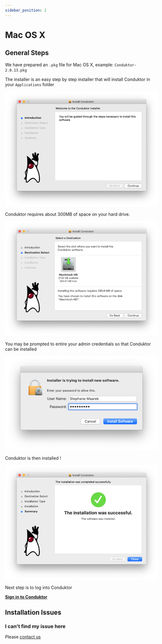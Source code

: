 ```yaml
---
sidebar_position: 2
---
```


# Mac OS X

## General Steps

We have prepared an `.pkg` file for Mac OS X, example: `Conduktor-2.0.13.pkg`&#x20;

The installer is an easy step by step installer that will install Conduktor in your `Applications` folder

![](../assets/assets/screen-shot-2020-04-08-at-18.52.43.png)

Conduktor requires about 300MB of space on your hard drive.&#x20;

![](<../assets/assets/image (13).png>)

You may be prompted to entire your admin credentials so that Conduktor can be installed

![](<../assets/assets/image (15).png>)

Conduktor is then installed !&#x20;

![](<../assets/assets/image (25).png>)

Next step is to log into Conduktor

**[Sign in to Conduktor](../sign-in)**

## Installation Issues

### I can't find my issue here

Please [contact us](https://www.conduktor.io/contact)
